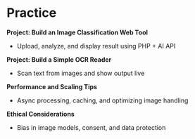 # Practice

**Project: Build an Image Classification Web Tool**

* Upload, analyze, and display result using PHP + AI API

**Project: Build a Simple OCR Reader**

* Scan text from images and show output live

**Performance and Scaling Tips**

* Async processing, caching, and optimizing image handling

**Ethical Considerations**

* Bias in image models, consent, and data protection
